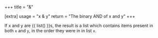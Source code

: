 +++
title = "&"

[extra]
usage = "x & y"
return = "The binary AND of x and y"
+++

If x and y are {{ list() }}s, the result is a list which contains items present in both `x` and `y`, in the order they were in in list `x`.
